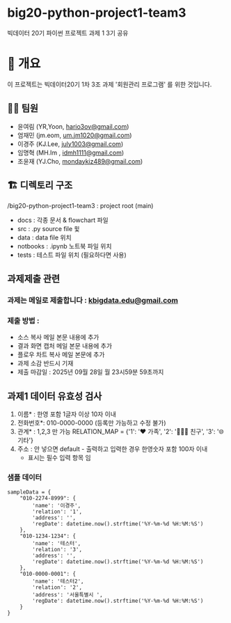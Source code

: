 # big20-python-project1-team3
빅데이터 20기 파이썬 프로젝트 과제 1 3기 공유

# 📌 개요
이 프로젝트는 빅데이터20기 1차 3조 과제 '회원관리 프로그램' 를 위한 것입니다.

## 🧑‍💻 팀원
- 윤여림 (YR,Yoon, hario3ov@gmail.com)
- 엄재민 (jm.eom, um.jm1020@gmail.com)
- 이경주 (KJ.Lee, july1003@gmail.com)
- 임명혁 (MH.Im , idmh1111@gmail.com)
- 조윤재 (YJ.Cho, mondaykiz489@gmail.com)

## 🏗️ 디렉토리 구조
/big20-python-project1-team3 : project root (main)
 - docs : 각종 문서 & flowchart 파일
 - src : .py source file 윛
 - data : data file 위치
 - notbooks : .ipynb 노트북 파일 위치
 - tests : 테스트 파일 위치 (필요하다면 사용)
## 과제제출 관련 
### 과제는 메일로 제출합니다 : kbigdata.edu@gmail.com
### 제출 방법 : 
- 소스 복사 메일 본문 내용에 추가
- 결과 화면 캡처 메일 본문 내용에 추가
- 플로우 차트 복사 메일 본문에 추가
- 과제 소감 반드시 기재
- 제출 마감일 : 2025년 09월 28일 월 23시59분 59초까지


## 과제1 데이터 유효성 검사
1. 이름* : 한영 포함 1글자 이상 10자 이내
2. 전화번호*: 010-0000-0000 (등록만 가능하고 수정 불가)
3. 관계* :  1,2,3 만 가능 RELATION_MAP = {'1': '❤️ 가족', '2': '🧑‍🤝‍🧑 친구', '3': '🌐 기타'}
4. 주소 : 안 넣으면 default - 출력하고 입력한 경우 한영숫자 포함 100자 이내
   * 표시는 필수 입력 항목 임

### 샘플 데이터 
``` text
sampleData = {
    "010-2274-8999": {
        'name': '이경주',
        'relation': '1',
        'address': '',
        'regDate': datetime.now().strftime('%Y-%m-%d %H:%M:%S')
    },
    "010-1234-1234": {
        'name': '테스터',
        'relation': '3',
        'address': '',
        'regDate': datetime.now().strftime('%Y-%m-%d %H:%M:%S')
    },
    "010-0000-0001": {
        'name': '테스터2',
        'relation': '2',
        'address': '서울특별시 ',
        'regDate': datetime.now().strftime('%Y-%m-%d %H:%M:%S')
    }
}
```
